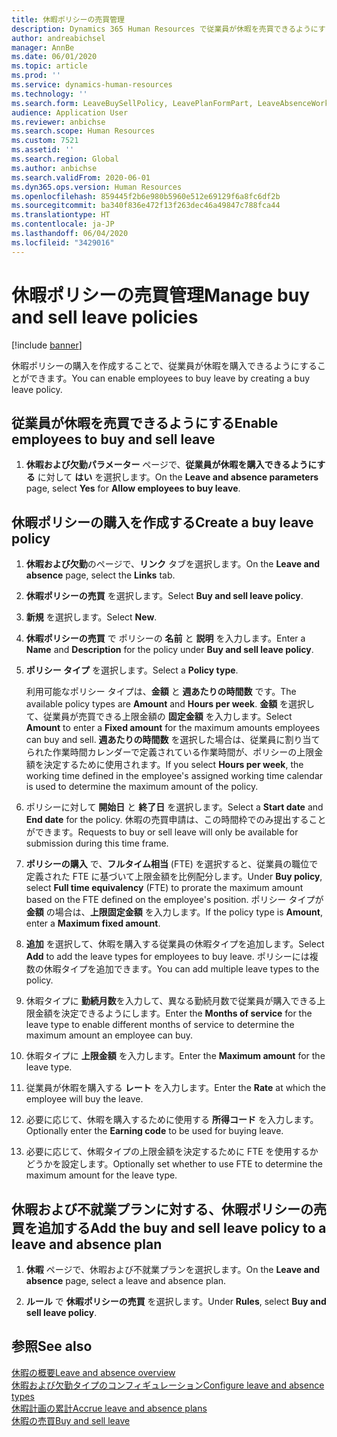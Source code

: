 ```yaml
---
title: 休暇ポリシーの売買管理
description: Dynamics 365 Human Resources で従業員が休暇を売買できるようにすることができます。
author: andreabichsel
manager: AnnBe
ms.date: 06/01/2020
ms.topic: article
ms.prod: ''
ms.service: dynamics-human-resources
ms.technology: ''
ms.search.form: LeaveBuySellPolicy, LeavePlanFormPart, LeaveAbsenceWorkspace
audience: Application User
ms.reviewer: anbichse
ms.search.scope: Human Resources
ms.custom: 7521
ms.assetid: ''
ms.search.region: Global
ms.author: anbichse
ms.search.validFrom: 2020-06-01
ms.dyn365.ops.version: Human Resources
ms.openlocfilehash: 859445f2b6e980b5960e512e69129f6a8fc6df2b
ms.sourcegitcommit: ba340f836e472f13f263dec46a49847c788fca44
ms.translationtype: HT
ms.contentlocale: ja-JP
ms.lasthandoff: 06/04/2020
ms.locfileid: "3429016"
---
```

# <a name="manage-buy-and-sell-leave-policies"></a><span data-ttu-id="5a9a6-103">休暇ポリシーの売買管理</span><span class="sxs-lookup"><span data-stu-id="5a9a6-103">Manage buy and sell leave policies</span></span>

[!include [banner](includes/preview-feature.md)]

<span data-ttu-id="5a9a6-104">休暇ポリシーの購入を作成することで、従業員が休暇を購入できるようにすることができます。</span><span class="sxs-lookup"><span data-stu-id="5a9a6-104">You can enable employees to buy leave by creating a buy leave policy.</span></span>  

## <a name="enable-employees-to-buy-and-sell-leave"></a><span data-ttu-id="5a9a6-105">従業員が休暇を売買できるようにする</span><span class="sxs-lookup"><span data-stu-id="5a9a6-105">Enable employees to buy and sell leave</span></span>

1. <span data-ttu-id="5a9a6-106">**休暇および欠勤パラメーター** ページで、**従業員が休暇を購入できるようにする** に対して **はい** を選択します。</span><span class="sxs-lookup"><span data-stu-id="5a9a6-106">On the **Leave and absence parameters** page, select **Yes** for **Allow employees to buy leave**.</span></span> 

## <a name="create-a-buy-leave-policy"></a><span data-ttu-id="5a9a6-107">休暇ポリシーの購入を作成する</span><span class="sxs-lookup"><span data-stu-id="5a9a6-107">Create a buy leave policy</span></span>

1. <span data-ttu-id="5a9a6-108">**休暇および欠勤**のページで、**リンク** タブを選択します。</span><span class="sxs-lookup"><span data-stu-id="5a9a6-108">On the **Leave and absence** page, select the **Links** tab.</span></span> 

2. <span data-ttu-id="5a9a6-109">**休暇ポリシーの売買** を選択します。</span><span class="sxs-lookup"><span data-stu-id="5a9a6-109">Select **Buy and sell leave policy**.</span></span>

3. <span data-ttu-id="5a9a6-110">**新規** を選択します。</span><span class="sxs-lookup"><span data-stu-id="5a9a6-110">Select **New**.</span></span>

4. <span data-ttu-id="5a9a6-111">**休暇ポリシーの売買** で ポリシーの **名前** と **説明** を入力します。</span><span class="sxs-lookup"><span data-stu-id="5a9a6-111">Enter a **Name** and **Description** for the policy under **Buy and sell leave policy**.</span></span> 

5. <span data-ttu-id="5a9a6-112">**ポリシー タイプ** を選択します。</span><span class="sxs-lookup"><span data-stu-id="5a9a6-112">Select a **Policy type**.</span></span> 

   <span data-ttu-id="5a9a6-113">利用可能なポリシー タイプは、**金額** と **週あたりの時間数** です。</span><span class="sxs-lookup"><span data-stu-id="5a9a6-113">The available policy types are **Amount** and **Hours per week**.</span></span> <span data-ttu-id="5a9a6-114">**金額** を選択して、従業員が売買できる上限金額の **固定金額** を入力します。</span><span class="sxs-lookup"><span data-stu-id="5a9a6-114">Select **Amount** to enter a **Fixed amount** for the maximum amounts employees can buy and sell.</span></span> <span data-ttu-id="5a9a6-115">**週あたりの時間数** を選択した場合は、従業員に割り当てられた作業時間カレンダーで定義されている作業時間が、ポリシーの上限金額を決定するために使用されます。</span><span class="sxs-lookup"><span data-stu-id="5a9a6-115">If you select **Hours per week**, the working time defined in the employee's assigned working time calendar is used to determine the maximum amount of the policy.</span></span> 

6. <span data-ttu-id="5a9a6-116">ポリシーに対して **開始日** と **終了日** を選択します。</span><span class="sxs-lookup"><span data-stu-id="5a9a6-116">Select a **Start date** and **End date** for the policy.</span></span> <span data-ttu-id="5a9a6-117">休暇の売買申請は、この時間枠でのみ提出することができます。</span><span class="sxs-lookup"><span data-stu-id="5a9a6-117">Requests to buy or sell leave will only be available for submission during this time frame.</span></span> 

7. <span data-ttu-id="5a9a6-118">**ポリシーの購入** で、**フルタイム相当** (FTE) を選択すると、従業員の職位で定義された FTE に基づいて上限金額を比例配分します。</span><span class="sxs-lookup"><span data-stu-id="5a9a6-118">Under **Buy policy**, select **Full time equivalency** (FTE) to prorate the maximum amount based on the FTE defined on the employee's position.</span></span> <span data-ttu-id="5a9a6-119">ポリシー タイプが **金額** の場合は、**上限固定金額** を入力します。</span><span class="sxs-lookup"><span data-stu-id="5a9a6-119">If the policy type is **Amount**, enter a **Maximum fixed amount**.</span></span> 

8. <span data-ttu-id="5a9a6-120">**追加** を選択して、休暇を購入する従業員の休暇タイプを追加します。</span><span class="sxs-lookup"><span data-stu-id="5a9a6-120">Select **Add** to add the leave types for employees to buy leave.</span></span> <span data-ttu-id="5a9a6-121">ポリシーには複数の休暇タイプを追加できます。</span><span class="sxs-lookup"><span data-stu-id="5a9a6-121">You can add multiple leave types to the policy.</span></span> 

9. <span data-ttu-id="5a9a6-122">休暇タイプに **勤続月数**を入力して、異なる勤続月数で従業員が購入できる上限金額を決定できるようにします。</span><span class="sxs-lookup"><span data-stu-id="5a9a6-122">Enter the **Months of service** for the leave type to enable different months of service to determine the maximum amount an employee can buy.</span></span> 

10. <span data-ttu-id="5a9a6-123">休暇タイプに **上限金額** を入力します。</span><span class="sxs-lookup"><span data-stu-id="5a9a6-123">Enter the **Maximum amount** for the leave type.</span></span> 

11. <span data-ttu-id="5a9a6-124">従業員が休暇を購入する **レート** を入力します。</span><span class="sxs-lookup"><span data-stu-id="5a9a6-124">Enter the **Rate** at which the employee will buy the leave.</span></span> 

12. <span data-ttu-id="5a9a6-125">必要に応じて、休暇を購入するために使用する **所得コード** を入力します。</span><span class="sxs-lookup"><span data-stu-id="5a9a6-125">Optionally enter the **Earning code** to be used for buying leave.</span></span> 

13. <span data-ttu-id="5a9a6-126">必要に応じて、休暇タイプの上限金額を決定するために FTE を使用するかどうかを設定します。</span><span class="sxs-lookup"><span data-stu-id="5a9a6-126">Optionally set whether to use FTE to determine the maximum amount for the leave type.</span></span> 

## <a name="add-the-buy-and-sell-leave-policy-to-a-leave-and-absence-plan"></a><span data-ttu-id="5a9a6-127">休暇および不就業プランに対する、休暇ポリシーの売買を追加する</span><span class="sxs-lookup"><span data-stu-id="5a9a6-127">Add the buy and sell leave policy to a leave and absence plan</span></span>

1. <span data-ttu-id="5a9a6-128">**休暇** ページで、休暇および不就業プランを選択します。</span><span class="sxs-lookup"><span data-stu-id="5a9a6-128">On the **Leave and absence** page, select a leave and absence plan.</span></span>

2. <span data-ttu-id="5a9a6-129">**ルール** で **休暇ポリシーの売買** を選択します。</span><span class="sxs-lookup"><span data-stu-id="5a9a6-129">Under **Rules**, select **Buy and sell leave policy**.</span></span>

## <a name="see-also"></a><span data-ttu-id="5a9a6-130">参照</span><span class="sxs-lookup"><span data-stu-id="5a9a6-130">See also</span></span>

[<span data-ttu-id="5a9a6-131">休暇の概要</span><span class="sxs-lookup"><span data-stu-id="5a9a6-131">Leave and absence overview</span></span>](hr-leave-and-absence-overview.md)</br>
[<span data-ttu-id="5a9a6-132">休暇および欠勤タイプのコンフィギュレーション</span><span class="sxs-lookup"><span data-stu-id="5a9a6-132">Configure leave and absence types</span></span>](hr-leave-and-absence-types.md)</br>
[<span data-ttu-id="5a9a6-133">休暇計画の累計</span><span class="sxs-lookup"><span data-stu-id="5a9a6-133">Accrue leave and absence plans</span></span>](hr-leave-and-absence-accrue.md)</br>
[<span data-ttu-id="5a9a6-134">休暇の売買</span><span class="sxs-lookup"><span data-stu-id="5a9a6-134">Buy and sell leave</span></span>](hr-employee-self-service-buy-sell-leave.md)

